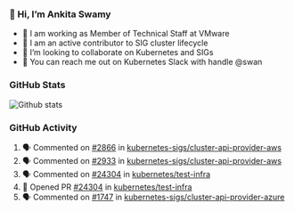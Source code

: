 ### 👋 Hi, I’m Ankita Swamy 

- 💼 I am working as Member of Technical Staff at VMware
- 👀 I am an active contributor to SIG cluster lifecycle 
- 💞️ I’m looking to collaborate on Kubernetes and SIGs
- 💬 You can reach me out on Kubernetes Slack with handle @swan

### GitHub Stats
![Github stats](https://github-readme-stats.vercel.app/api?username=Ankitasw&count_private=true&show_icons=true&theme=tokyonight)

### GitHub Activity 
<!--START_SECTION:activity-->
1. 🗣 Commented on [#2866](https://github.com/kubernetes-sigs/cluster-api-provider-aws/issues/2866) in [kubernetes-sigs/cluster-api-provider-aws](https://github.com/kubernetes-sigs/cluster-api-provider-aws)
2. 🗣 Commented on [#2933](https://github.com/kubernetes-sigs/cluster-api-provider-aws/issues/2933) in [kubernetes-sigs/cluster-api-provider-aws](https://github.com/kubernetes-sigs/cluster-api-provider-aws)
3. 🗣 Commented on [#24304](https://github.com/kubernetes/test-infra/issues/24304) in [kubernetes/test-infra](https://github.com/kubernetes/test-infra)
4. 💪 Opened PR [#24304](https://github.com/kubernetes/test-infra/pull/24304) in [kubernetes/test-infra](https://github.com/kubernetes/test-infra)
5. 🗣 Commented on [#1747](https://github.com/kubernetes-sigs/cluster-api-provider-azure/issues/1747) in [kubernetes-sigs/cluster-api-provider-azure](https://github.com/kubernetes-sigs/cluster-api-provider-azure)
<!--END_SECTION:activity-->
